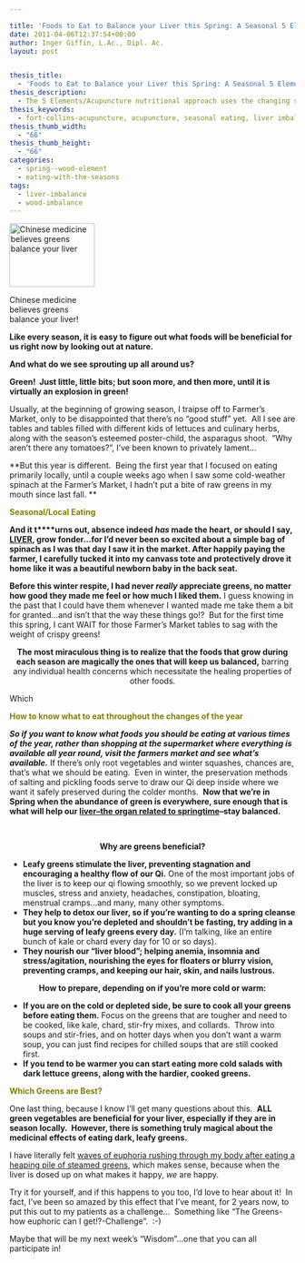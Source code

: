 ```yaml
---

title: 'Foods to Eat to Balance your Liver this Spring: A Seasonal 5 Elements Approach'
date: 2011-04-06T12:37:54+00:00
author: Inger Giffin, L.Ac., Dipl. Ac.
layout: post


thesis_title:
  - 'Foods to Eat to Balance your Liver this Spring: A Seasonal 5 Elements Approach'
thesis_description:
  - The 5 Elements/Acupuncture nutritional approach uses the changing seasons to guide our food choices, using seasonal foods as medicine.
thesis_keywords:
  - fort-collins-acupuncture, acupuncture, seasonal eating, liver imbalance, wood element
thesis_thumb_width:
  - "66"
thesis_thumb_height:
  - "66"
categories:
  - spring--wood-element
  - eating-with-the-seasons
tags:
  - liver-imbalance
  - wood-imbalance
---
```

<div id="attachment_1030" style="width: 160px" class="wp-caption alignleft">
  <a href="http://www.wisdomwaysacupuncture.com/wp-content/uploads/2011/04/dark-leafy_greens.jpg"><img class="size-thumbnail wp-image-1030" title="dark-leafy_greens" src="http://www.wisdomwaysacupuncture.com/wp-content/uploads/2011/04/dark-leafy_greens-150x112.jpg" alt="Chinese medicine believes greens balance your liver" width="150" height="112" srcset="http://www.wisdomwaysacupuncture.com/wp-content/uploads/2011/04/dark-leafy_greens-150x112.jpg 150w, http://www.wisdomwaysacupuncture.com/wp-content/uploads/2011/04/dark-leafy_greens-300x225.jpg 300w, http://www.wisdomwaysacupuncture.com/wp-content/uploads/2011/04/dark-leafy_greens.jpg 480w" sizes="(max-width: 150px) 100vw, 150px" /></a>
  
  <p class="wp-caption-text">
    Chinese medicine believes greens balance your liver!
  </p>
</div>

**Like every season, it is easy to figure out what foods will be beneficial for us right now by looking out at nature.**

**And what do we see sprouting up all around us?** 

**Green!  Just little, little bits; but soon more, and then more, until it is virtually an explosion in green!**

Usually, at the beginning of growing season, I traipse off to Farmer&#8217;s Market, only to be disappointed that there&#8217;s no &#8220;good stuff&#8221; yet.  All I see are tables and tables filled with different kids of lettuces and culinary herbs, along with the season&#8217;s esteemed poster-child, the asparagus shoot.  &#8220;Why aren&#8217;t there any tomatoes?&#8221;, I&#8217;ve been known to privately lament&#8230;

**But this year is different.  Being the first year that I focused on eating primarily locally, until a couple weeks ago when I saw some cold-weather spinach at the Farmer&#8217;s Market, I hadn&#8217;t put a bite of raw greens in my mouth since last fall. ** 

<span style="color: #808000;"><strong>Seasonal/Local Eating</strong></span>

**And it t****urns out, absence indeed _has_ made the heart, or should I say, [LIVER](http://www.wisdomwaysacupuncture.com/2018/05/15/ready-set-wood-season-what-acupuncture-theory-has-to-say-about-spring/), grow fonder&#8230;for I&#8217;d never been so excited about a simple bag of spinach as I was that day I saw it in the market. After happily paying the farmer, I carefully tucked it into my canvass tote and protectively drove it home like it was a beautiful newborn baby in the back seat.**

**Before this winter respite, I had never _really_ appreciate greens, no matter how good they made me feel or how much I liked them.** I guess knowing in the past that I could have them whenever I wanted made me take them a bit for granted&#8230;and isn&#8217;t that the way these things go!?  But for the first time this spring, I cant WAIT for those Farmer&#8217;s Market tables to sag with the weight of crispy greens!

<p style="text-align: center;">
  <strong>The most miraculous thing is to realize that the foods that grow during each season are magically the ones that will keep us balanced,</strong> barring any individual health concerns which necessitate the healing properties of other foods.
</p>

Which

<span style="color: #808000;"><strong>How to know what to eat throughout the changes of the year</strong></span>

_**So if you want to know what foods you should be eating at various times of the year, rather than shopping at the supermarket where everything is available all year round, visit the farmers market and see what&#8217;s available.**_ If there&#8217;s only root vegetables and winter squashes, chances are, that&#8217;s what we should be eating.  Even in winter, the preservation methods of salting and pickling foods serve to draw our Qi deep inside where we want it safely preserved during the colder months.  **Now that we&#8217;re in Spring when the abundance of green is everywhere, sure enough that is what will help our [liver&#8211;the organ related to springtime](http://www.wisdomwaysacupuncture.com/2011/03/21/its-wood-season-tips-for-keeping-your-liver-happy-this-spring/)&#8211;stay balanced.** 

&nbsp;

<p style="text-align: center;">
  <strong>Why are greens beneficial? </strong>
</p>

  * **Leafy greens stimulate the liver, preventing stagnation and encouraging a healthy flow of our Qi.** One of the most important jobs of the liver is to keep our qi flowing smoothly, so we prevent locked up muscles, stress and anxiety, headaches, constipation, bloating, menstrual cramps&#8230;and many, many other symptoms.
  * **They help to detox our liver, so if you&#8217;re wanting to do a spring cleanse but you know you&#8217;re depleted and shouldn&#8217;t be fasting, try adding in a huge serving of leafy greens every day.** (I&#8217;m talking, like an entire bunch of kale or chard every day for 10 or so days).
  * **They nourish our &#8220;liver blood&#8221;; helping anemia, insomnia and stress/agitation, nourishing the eyes for floaters or blurry vision, preventing cramps, and keeping our hair, skin, and nails lustrous.**

<p style="text-align: center;">
  <strong>How to prepare, depending on if you&#8217;re more cold or warm:</strong>
</p>

  * **If you are on the cold or depleted side, be sure to cook all your greens before eating them.** Focus on the greens that are tougher and need to be cooked, like kale, chard, stir-fry mixes, and collards.  Throw into soups and stir-fries, and on hotter days when you don&#8217;t want a warm soup, you can just find recipes for chilled soups that are still cooked first.
  * **If you tend to be warmer you can start eating more cold salads with dark lettuce greens, along with the hardier, cooked greens.**

<span style="color: #808000;"><strong>Which Greens are Best?</strong> </span>

One last thing, because I know I&#8217;ll get many questions about this.  **ALL green vegetables are beneficial for your liver, especially if they are in season locally.  However, there is something truly magical about the medicinal effects of eating dark, leafy greens.**

I have literally felt [waves of euphoria rushing through my body after eating a heaping pile of steamed greens](http://www.wisdomwaysacupuncture.com/2011/06/08/the-long-awaited-greens-experiment-do-try-this-at-home-folks/), which makes sense, because when the liver is dosed up on what makes it happy, _we_ are happy.

Try it for yourself, and if this happens to you too, I&#8217;d love to hear about it!  In fact, I&#8217;ve been so amazed by this effect that I&#8217;ve meant, for 2 years now, to put this out to my patients as a challenge&#8230;  Something like &#8220;The Greens-how euphoric can I get!?-Challenge&#8221;.  :-)

Maybe that will be my next week&#8217;s &#8220;Wisdom&#8221;&#8230;one that you can all participate in!